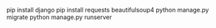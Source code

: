 pip install django
pip install requests beautifulsoup4
python manage.py migrate
python manage.py runserver
